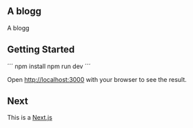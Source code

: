 ## A blogg

A blogg

## Getting Started

´´´
npm install
npm run dev
´´´

Open [http://localhost:3000](http://localhost:3000) with your browser to see the result.

## Next

This is a [Next.js](https://nextjs.org/)
